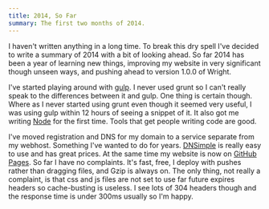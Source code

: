 ```yaml
---
title: 2014, So Far
summary: The first two months of 2014.
---
```

I haven't written anything in a long time. To break this dry spell I've decided to write a summary of 2014 with a bit of looking ahead. So far 2014 has been a year of learning new things, improving my website in very significant though unseen ways, and pushing ahead to version 1.0.0 of Wright.

I've started playing around with [gulp]. I never used grunt so I can't really speak to the differences between it and gulp. One thing is certain though. Where as I never started using grunt even though it seemed very useful, I was using gulp within 12 hours of seeing a snippet of it. It also got me writing [Node] for the first time. Tools that get people writing code are good.

I've moved registration and DNS for my domain to a service separate from my webhost. Something I've wanted to do for years. [DNSimple] is really easy to use and has great prices. At the same time my website is now on [GitHub Pages][github_pages]. So far I have no complaints. It's fast, free, I deploy with pushes rather than dragging files, and Gzip is always on. The only thing, not really a complaint, is that css and js files are not set to use far future expires headers so cache-busting is useless. I see lots of 304 headers though and the response time is under 300ms usually so I'm happy.

[gulp]: http://gulpjs.com
[Node]: http://nodejs.org/
[Laravel]: http://laravel.com/
[DNSimple]: http://dnsimple.com
[github_pages]: http://pages.github.com/
